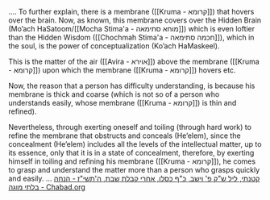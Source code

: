 

....
To further explain, there is a membrane ([[Kruma - קרומא]]) that hovers over the brain.
Now, as known, this membrane covers over the Hidden Brain (Mo’ach HaSatoom/[[Mocha Stima'a - מוחא סתימאה]]) which is even loftier than the Hidden Wisdom ([[Chochmah Stima'a - חכמה סתימאה]]), which in the soul, is the power of conceptualization (Ko’ach HaMaskeel). 

This is the matter of the air ([[Avira - אוירא]]) above the membrane ([[Kruma - קרומא]]) upon which the membrane ([[Kruma - קרומא]]) hovers etc. 


Now, the reason that a person has difficulty understanding, is because his membrane is thick and coarse (which is not so of a person who understands easily, whose membrane ([[Kruma - קרומא]]) is thin and refined). 

Nevertheless, through exerting oneself and toiling (through hard work) to refine the membrane that obstructs and conceals (He’elem), since the concealment (He’elem) includes all the levels of the intellectual matter, up to its essence, only that it is in a state of concealment, therefore, by exerting himself in toiling and refining his membrane ([[Kruma - קרומא]]), he comes to grasp and understand the matter more than a person who grasps quickly and easily.
...
[קטנתי, ליל ש"ק פ' וישב, כ"ף כסלו, אחרי קבלת שבת, ה'תשי"ז - הנחה בלתי מוגה - Chabad.org](https://www.chabad.org/therebbe/article_cdo/aid/2988257/jewish/page.htm)
